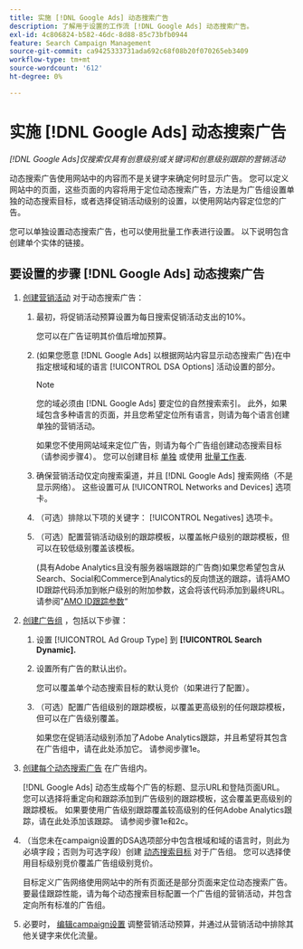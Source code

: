```yaml
---
title: 实施 [!DNL Google Ads] 动态搜索广告
description: 了解用于设置的工作流 [!DNL Google Ads] 动态搜索广告。
exl-id: 4c806824-b582-46dc-8d88-85c73bfb0944
feature: Search Campaign Management
source-git-commit: ca9425333731ada692c68f08b20f070265eb3409
workflow-type: tm+mt
source-wordcount: '612'
ht-degree: 0%

---
```


# 实施 [!DNL Google Ads] 动态搜索广告

*[!DNL Google Ads]仅搜索仅具有创意级别或关键词和创意级别跟踪的营销活动*

动态搜索广告使用网站中的内容而不是关键字来确定何时显示广告。 您可以定义网站中的页面，这些页面的内容将用于定位动态搜索广告，方法是为广告组设置单独的动态搜索目标，或者选择促销活动级别的设置，以使用网站内容定位您的广告。

您可以单独设置动态搜索广告，也可以使用批量工作表进行设置。 以下说明包含创建单个实体的链接。

## 要设置的步骤 [!DNL Google Ads] 动态搜索广告

1. [创建营销活动](/help/search-social-commerce/campaign-management/campaigns/campaign-manage.md) 对于动态搜索广告：

   1. 最初，将促销活动预算设置为每日搜索促销活动支出的10%。

      您可以在广告证明其价值后增加预算。

   1. (如果您愿意 [!DNL Google Ads] 以根据网站内容显示动态搜索广告)在中指定根域和域的语言 [!UICONTROL DSA Options] 活动设置的部分。

      >[!NOTE]
      >
      >您的域必须由 [!DNL Google Ads] 要定位的自然搜索索引。 此外，如果域包含多种语言的页面，并且您希望定位所有语言，则请为每个语言创建单独的营销活动。

      如果您不使用网站域来定位广告，则请为每个广告组创建动态搜索目标（请参阅步骤4）。 您可以创建目标 [单独](/help/search-social-commerce/campaign-management/campaigns/dynamic-search-target-manage.md) 或使用 [批量工作表](/help/search-social-commerce/campaign-management/bulksheets/bulksheet-about.md).

   1. 确保营销活动仅定向搜索渠道，并且 [!DNL Google Ads] 搜索网络（不是显示网络）。 这些设置可从 [!UICONTROL Networks and Devices] 选项卡。

   1. （可选）排除以下项的关键字： [!UICONTROL Negatives] 选项卡。

   1. （可选）配置营销活动级别的跟踪模板，以覆盖帐户级别的跟踪模板，但可以在较低级别覆盖该模板。

      (具有Adobe Analytics且没有服务器端跟踪的广告商)如果您希望包含从Search、Social和Commerce到Analytics的反向馈送的跟踪，请将AMO ID跟踪代码添加到帐户级别的附加参数，这会将该代码添加到最终URL。 请参阅&quot;[AMO ID跟踪参数](/help/search-social-commerce/tracking/amo-id-tracking-parameter.md)“

1. [创建广告组](/help/search-social-commerce/campaign-management/campaigns/ad-group-manage.md) ，包括以下步骤：

   1. 设置 [!UICONTROL Ad Group Type] 到 **[!UICONTROL Search Dynamic].**

   1. 设置所有广告的默认出价。

      您可以覆盖单个动态搜索目标的默认竞价（如果进行了配置）。

   1. （可选）配置广告组级别的跟踪模板，以覆盖更高级别的任何跟踪模板，但可以在广告级别覆盖。

      如果您在促销活动级别添加了Adobe Analytics跟踪，并且希望将其包含在广告组中，请在此处添加它。 请参阅步骤1e。

1. [创建每个动态搜索广告](/help/search-social-commerce/campaign-management/campaigns/ad-manage.md) 在广告组内。

   [!DNL Google Ads] 动态生成每个广告的标题、显示URL和登陆页面URL。 您可以选择将重定向和跟踪添加到广告级别的跟踪模板，这会覆盖更高级别的跟踪模板。
如果要使用广告级别跟踪覆盖较高级别的任何Adobe Analytics跟踪，请在此处添加该跟踪。 请参阅步骤1e和2c。

1. （当您未在campaign设置的DSA选项部分中包含根域和域的语言时，则此为必填字段；否则为可选字段）创建 [动态搜索目标](/help/search-social-commerce/campaign-management/campaigns/dynamic-search-target-manage.md) 对于广告组。 您可以选择使用目标级别竞价覆盖广告组级别竞价。

   目标定义广告网络使用网站中的所有页面还是部分页面来定位动态搜索广告。 要最佳跟踪性能，请为每个动态搜索目标配置一个广告组的营销活动，并包含定向所有标准的广告组。

1. 必要时， [编辑campaign设置](/help/search-social-commerce/campaign-management/campaigns/campaign-manage.md) 调整营销活动预算，并通过从营销活动中排除其他关键字来优化流量。
